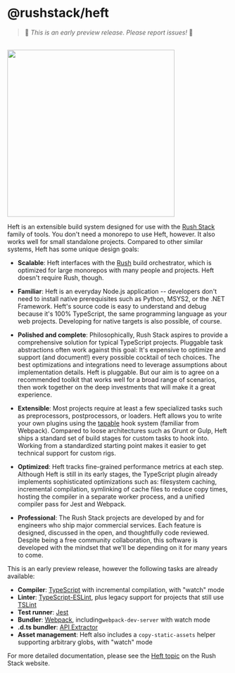 # @rushstack/heft

> 🚨 *This is an early preview release. Please report issues!* 🚨

<div>
  <br />
  <a href="https://rushstack.io/pages/heft/overview/">
    <img width="380" src="https://rushstack.io/images/heft-logo-horse.svg">
  </a>
  <p />
</div>

<!-- ----------------------------------------------------------------------------- -->
<!-- Text below this line should stay in sync with the Rush Stack web site content -->
<!-- ----------------------------------------------------------------------------- -->

Heft is an extensible build system designed for use with the [Rush Stack](https://rushstack.io/) family of tools.
You don't need a monorepo to use Heft, however.  It also works well for small standalone projects.  Compared to
other similar systems, Heft has some unique design goals:

- **Scalable**: Heft interfaces with the [Rush](https://rushjs.io) build orchestrator, which is optimized for
  large monorepos with many people and projects.  Heft doesn't require Rush, though.

- **Familiar**: Heft is an everyday Node.js application -- developers don't need to install native prerequisites
  such as Python, MSYS2, or the .NET Framework.  Heft's source code is easy to understand and debug because it's
  100% TypeScript, the same programming language as your web projects.  Developing for native targets is also
  possible, of course.

- **Polished and complete**: Philosophically, Rush Stack aspires to provide a comprehensive solution for typical
  TypeScript projects.  Pluggable task abstractions often work against this goal:  It's expensive to optimize
  and support (and document!) every possible cocktail of tech choices.  The best optimizations and integrations need to
  leverage assumptions about implementation details.  Heft is pluggable. But our aim is to agree on a recommended
  toolkit that works well for a broad range of scenarios, then work together on the deep investments that will
  make it a great experience.

- **Extensible**: Most projects require at least a few specialized tasks such as preprocessors, postprocessors,
  or loaders.  Heft allows you to write your own plugins using the [tapable](https://www.npmjs.com/package/tapable)
  hook system (familiar from Webpack).  Compared to loose architectures such as Grunt or Gulp, Heft ships a standard
  set of build stages for custom tasks to hook into.  Working from a standardized starting point makes it easier
  to get technical support for custom rigs.

- **Optimized**: Heft tracks fine-grained performance metrics at each step.  Although Heft is still in its
  early stages, the TypeScript plugin already implements sophisticated optimizations such as: filesystem caching,
  incremental compilation, symlinking of cache files to reduce copy times, hosting the compiler in a separate
  worker process, and a unified compiler pass for Jest and Webpack.

- **Professional**: The Rush Stack projects are developed by and for engineers who ship major commercial services.
  Each feature is designed, discussed in the open, and thoughtfully code reviewed.  Despite being a free community
  collaboration, this software is developed with the mindset that we'll be depending on it for many years to come.

<!-- ----------------------------------------------------------------------------- -->
<!-- Text above this line should stay in sync with the Rush Stack web site content -->
<!-- ----------------------------------------------------------------------------- -->

This is an early preview release, however the following tasks are already available:

- **Compiler**: [TypeScript](https://www.typescriptlang.org/) with incremental compilation, with "watch" mode
- **Linter**: [TypeScript-ESLint](https://github.com/typescript-eslint/typescript-eslint), plus legacy support
  for projects that still use [TSLint](https://palantir.github.io/tslint/)
- **Test runner**: [Jest](https://www.npmjs.com/package/jest)
- **Bundler**: [Webpack](https://webpack.js.org/), including`webpack-dev-server` with watch mode
- **.d.ts bundler**: [API Extractor](https://api-extractor.com/)
- **Asset management**: Heft also includes a `copy-static-assets` helper supporting arbitrary globs, with "watch" mode

For more detailed documentation, please see the [Heft topic](https://rushstack.io/pages/heft/overview/) on
the Rush Stack website.
